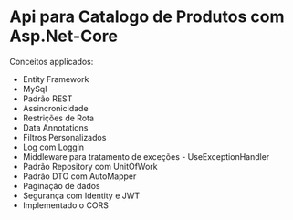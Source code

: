 # Api para Catalogo de Produtos com Asp.Net-Core
Conceitos applicados:

- Entity Framework
- MySql
- Padrão REST
- Assincronicidade
- Restrições de Rota
- Data Annotations
- Filtros Personalizados
- Log com Loggin
- Middleware para tratamento de exceções - UseExceptionHandler
- Padrão Repository com UnitOfWork
- Padrão DTO com AutoMapper
- Paginação de dados
- Segurança com Identity e JWT
- Implementado o CORS
